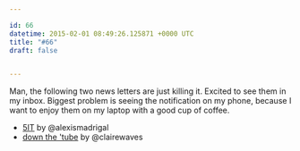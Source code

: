 ```yaml
---

id: 66
datetime: 2015-02-01 08:49:26.125871 +0000 UTC
title: "#66"
draft: false


---
```


Man, the following two news letters are just killing it. Excited to see them in my inbox. Biggest problem is seeing the notification on my phone, because I want to enjoy them on my laptop with a good cup of coffee.

 * [5IT](http://tinyletter.com/intriguingthings) by @alexismadrigal
 * [down the 'tube](http://tinyletter.com/clairest) by @clairewaves

